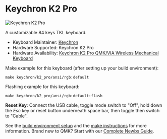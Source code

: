 # Keychron K2 Pro

![Keychron K2 Pro](https://drive.google.com/file/d/1etYZoY0CpTp2bf-gf7htmjaLzYmdTeIU/view?usp=share_link)

A customizable 84 keys TKL keyboard.

* Keyboard Maintainer: [Keychron](https://github.com/keychron)
* Hardware Supported: Keychron K2 Pro
* Hardware Availability: [Keychron K2 Pro QMK/VIA Wireless Mechanical Keyboard](https://www.keychron.com/products/keychron-k2-pro-qmk-via-wireless-mechanical-keyboard)

Make example for this keyboard (after setting up your build environment):

    make keychron/k2_pro/ansi/rgb:default

Flashing example for this keyboard:

    make keychron/k2_pro/ansi/rgb:default:flash

**Reset Key**: Connect the USB cable, toggle mode switch to "Off", hold down the *Esc* key or reset button underneath space bar, then toggle then switch to "Cable".

See the [build environment setup](https://docs.qmk.fm/#/getting_started_build_tools) and the [make instructions](https://docs.qmk.fm/#/getting_started_make_guide) for more information. Brand new to QMK? Start with our [Complete Newbs Guide](https://docs.qmk.fm/#/newbs).
